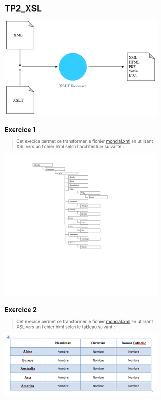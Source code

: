 # TP2_XSL

![XSL](XSL.PNG)

## Exercice 1

>Cet execice permet de transformer le fichier [mondial.xml](https://www.dbis.informatik.uni-goettingen.de/Mondial/mondial.xml) en utilisant XSL vers un fichier html selon l'architecture suivante :

![Architect html](AchitectHtml.png)

## Exercice 2

>Cet execice permet de transformer le fichier [mondial.xml](https://www.dbis.informatik.uni-goettingen.de/Mondial/mondial.xml) en utilisant XSL vers un fichier html selon le tableau suivant :

![XSL_EX2](XSL_EX2.PNG)
